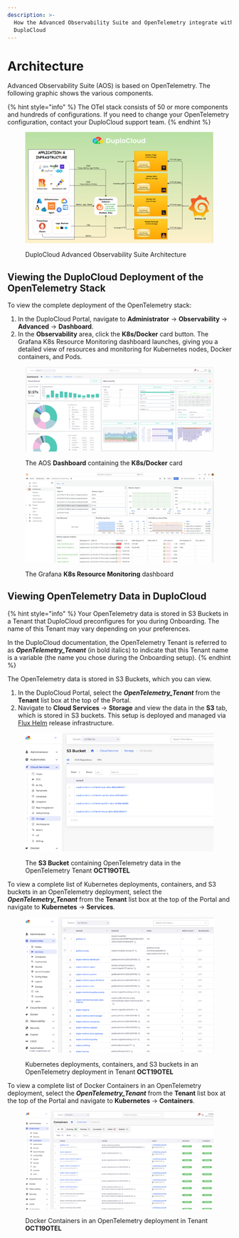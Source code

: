 ```yaml
---
description: >-
  How the Advanced Observability Suite and OpenTelemetry integrate with
  DuploCloud
---
```


# Architecture

Advanced Observability Suite (AOS) is based on OpenTelemetry. The following graphic shows the various components.

{% hint style="info" %}
The OTel stack consists of 50 or more components and hundreds of configurations. If you need to change your OpenTelemetry configuration, contact your DuploCloud support team.
{% endhint %}

<figure><img src="../../.gitbook/assets/OAS_Arch.png" alt=""><figcaption><p>DuploCloud Advanced Observability Suite Architecture</p></figcaption></figure>

## Viewing the DuploCloud Deployment of the OpenTelemetry Stack

To view the complete deployment of the OpenTelemetry stack:

1. In the DuploCloud Portal, navigate to **Administrator** -> **Observability** -> **Advanced** -> **Dashboard**.
2. In the **Observability** area, click the **K8s/Docker** card button. The Grafana K8s Resource Monitoring dashboard launches, giving you a detailed view of resources and monitoring for Kubernetes nodes, Docker containers, and Pods.

<figure><img src="../../.gitbook/assets/otel1.png" alt=""><figcaption><p>The AOS <strong>Dashboard</strong> containing the <strong>K8s/Docker</strong> card</p></figcaption></figure>

<figure><img src="../../.gitbook/assets/garf1.png" alt=""><figcaption><p>The Grafana <strong>K8s Resource Monitoring</strong> dashboard</p></figcaption></figure>

## Viewing OpenTelemetry Data in DuploCloud

{% hint style="info" %}
Your OpenTelemetry data is stored in S3 Buckets in a Tenant that DuploCloud preconfigures for you during Onboarding. The name of this Tenant may vary depending on your preferences.

In the DuploCloud documentation, the OpenTelemetry Tenant is referred to as _**OpenTelemetry\_Tenant**_ (in bold italics) to indicate that this Tenant name is a variable (the name you chose during the Onboarding setup).
{% endhint %}

The OpenTelemetry data is stored in S3 Buckets, which you can view.

1. In the DuploCloud Portal, select the _**OpenTelemetry\_Tenant**_ from the **Tenant** list box at the top of the Portal.
2. Navigate to **Cloud Services** -> **Storage** and view the data in the **S3** tab, which is stored in S3 buckets. This setup is deployed and managed via [Flux Helm](https://fluxcd.io/flux/guides/helmreleases/) release infrastructure.

<div align="left">

<figure><img src="../../.gitbook/assets/image (449).png" alt=""><figcaption><p>The <strong>S3 Bucket</strong> containing OpenTelemetry data in the OpenTelemetry Tenant <strong>OCT19OTEL</strong></p></figcaption></figure>

</div>

To view a complete list of Kubernetes deployments, containers, and S3 buckets in an OpenTelemetry deployment, select the _**OpenTelemetry\_Tenant**_ from the **Tenant** list box at the top of the Portal and navigate to **Kubernetes** -> **Services**.

<figure><img src="../../.gitbook/assets/image (447).png" alt=""><figcaption><p> Kubernetes deployments, containers, and S3 buckets in an OpenTelemetry deployment in Tenant <strong>OCT19OTEL</strong></p></figcaption></figure>

To view a complete list of Docker Containers in an OpenTelemetry deployment, select the _**OpenTelemetry\_Tenant**_ from the **Tenant** list box at the top of the Portal and navigate to **Kubernetes** -> **Containers**.

<figure><img src="../../.gitbook/assets/image (448).png" alt=""><figcaption><p>Docker Containers in an OpenTelemetry deployment in Tenant <strong>OCT19OTEL</strong></p></figcaption></figure>
